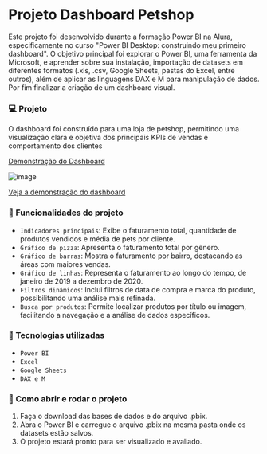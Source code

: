 # Projeto Dashboard Petshop

<p>Este projeto foi desenvolvido durante a formação Power BI na Alura, especificamente no curso "Power BI Desktop: construindo meu primeiro dashboard". O objetivo principal foi explorar o Power BI, uma ferramenta da Microsoft, e aprender sobre sua instalação, importação de datasets em diferentes formatos (.xls, .csv, Google Sheets, pastas do Excel, entre outros), além de aplicar as linguagens DAX e M para manipulação de dados. Por fim finalizar a criação de um dashboard visual.</p>

### :computer: Projeto 
<p>O dashboard foi construído para uma loja de petshop, permitindo uma visualização clara e objetiva dos principais KPIs de vendas e comportamento dos clientes</p>

[Demonstração do Dashboard](./dashboard-demo.gif)

![image](https://github.com/user-attachments/assets/88512308-b208-4aa8-a135-f1cb8daa111f)

[Veja a demonstração do dashboard](./dashboard-demo.mp4)

### :pushpin: Funcionalidades do projeto

- `Indicadores principais`: Exibe o faturamento total, quantidade de produtos vendidos e média de pets por cliente.
- `Gráfico de pizza`: Apresenta o faturamento total por gênero.
- `Gráfico de barras`: Mostra o faturamento por bairro, destacando as áreas com maiores vendas.
- `Gráfico de linhas`: Representa o faturamento ao longo do tempo, de janeiro de 2019 a dezembro de 2020.
- `Filtros dinâmicos`: Inclui filtros de data de compra e marca do produto, possibilitando uma análise mais refinada.
- `Busca por produtos`: Permite localizar produtos por título ou imagem, facilitando a navegação e a análise de dados específicos.

### :hammer: Tecnologias utilizadas

- `Power BI`
- `Excel`
- `Google Sheets`
- `DAX e M`

### :open_file_folder: Como abrir e rodar o projeto
1. Faça o download das bases de dados e do arquivo .pbix.
2. Abra o Power BI e carregue o arquivo .pbix na mesma pasta onde os datasets estão salvos.
3. O projeto estará pronto para ser visualizado e avaliado.


